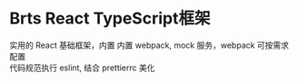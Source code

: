 # Brts React TypeScript框架

实用的 React 基础框架，内置 内置 webpack, mock 服务，webpack 可按需求配置  
代码规范执行 eslint, 结合 prettierrc 美化
